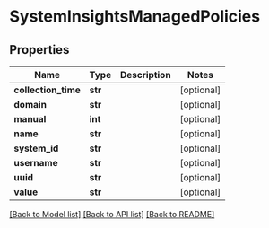 # SystemInsightsManagedPolicies

## Properties
Name | Type | Description | Notes
------------ | ------------- | ------------- | -------------
**collection_time** | **str** |  | [optional] 
**domain** | **str** |  | [optional] 
**manual** | **int** |  | [optional] 
**name** | **str** |  | [optional] 
**system_id** | **str** |  | [optional] 
**username** | **str** |  | [optional] 
**uuid** | **str** |  | [optional] 
**value** | **str** |  | [optional] 

[[Back to Model list]](../README.md#documentation-for-models) [[Back to API list]](../README.md#documentation-for-api-endpoints) [[Back to README]](../README.md)

